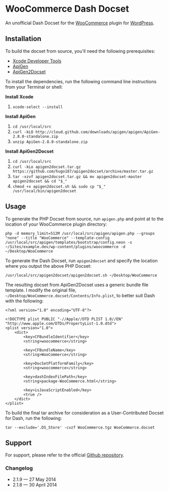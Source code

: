 # WooCommerce Dash Docset

An unofficial Dash Docset for the [WooCommerce][1] plugin for [WordPress][2].

## Installation

To build the docset from source, you'll need the following prerequisites:

* [Xcode Developer Tools][3]
* [ApiGen][4]
* [ApiGen2Docset][5]

To install the dependencies, run the following command line instructions from your Terminal or shell:

**Install Xcode**

1. `xcode-select --install`

**Install ApiGen**

1. `cd /usr/local/src`
2. `curl -kLO http://cloud.github.com/downloads/apigen/apigen/ApiGen-2.8.0-standalone.zip`
3. `unzip ApiGen-2.8.0-standalone.zip`

**Install ApiGen2Docset**

1. `cd /usr/local/src`
2. `curl -kLo apigen2docset.tar.gz https://github.com/hugo187/apigen2docset/archive/master.tar.gz`
3. `tar -xzvf apigen2docset.tar.gz && mv apigen2docset-master apigen2docset && cd "$_"`
4. `chmod +x apigen2docset.sh && sudo cp "$_" /usr/local/bin/apigen2docset`

## Usage

To generate the PHP Docset from source, run `apigen.php` and point at to the location of your WooCommerce plugin directory:

`php -d memory_limit=512M /usr/local/src/apigen/apigen.php --groups "none" --title "WooCommerce" --template-config /usr/local/src/apigen/templates/bootstrap/config.neon -s ~/Sites/example.dev/wp-content/plugins/woocommerce -d ~/Desktop/WooCommerce`

To generate the Dash Docset, run `apigen2docset` and specify the location where you output the above PHP Docset:

`/usr/local/src/apigen2docset/apigen2docset.sh ~/Desktop/WooCommerce`

The resulting docset from ApiGen2Docset uses a generic bundle file template. I modify the original file, `~/Desktop/WooCommerce.docset/Contents/Info.plist`, to better suit Dash with the following:

```
<?xml version="1.0" encoding="UTF-8"?>

<!DOCTYPE plist PUBLIC "-//Apple//DTD PLIST 1.0//EN" "http://www.apple.com/DTDs/PropertyList-1.0.dtd">
<plist version="1.0">
	<dict>
		<key>CFBundleIdentifier</key>
		<string>woocommerce</string>
		
		<key>CFBundleName</key>
		<string>WooCommerce</string>
		
		<key>DocSetPlatformFamily</key>
		<string>woocommerce</string>
		
		<key>dashIndexFilePath</key>
		<string>package-WooCommerce.html</string>
		
		<key>isJavaScriptEnabled</key>
		<true />
	</dict>
</plist>
```

To build the final tar archive for consideration as a User-Contributed Docset for Dash, run the following:

`tar --exclude='.DS_Store' -cvzf WooCommerce.tgz WooCommerce.docset`

## Support

For support, please refer to the official [Github repository][6].

### Changelog

* 2.1.9 — 27 May 2014
* 2.1.8 — 30 April 2014

[1]: http://woothemes.com/woocommerce/
[2]: http://wordpress.org/
[3]: https://itunes.apple.com/us/app/xcode/id497799835
[4]: http://apigen.org/
[5]: https://github.com/hugo187/apigen2docset
[6]: https://github.com/ryanjbonnell/WooCommerce.docset